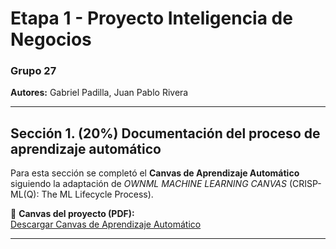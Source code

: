 # Etapa 1 - Proyecto Inteligencia de Negocios  
### Grupo 27  
**Autores:** Gabriel Padilla, Juan Pablo Rivera  

---

## Sección 1. (20%) Documentación del proceso de aprendizaje automático  

Para esta sección se completó el **Canvas de Aprendizaje Automático** siguiendo la adaptación de *OWNML MACHINE LEARNING CANVAS* (CRISP-ML(Q): The ML Lifecycle Process).  

📎 **Canvas del proyecto (PDF):**  
[Descargar Canvas de Aprendizaje Automático](./canvas_model.pdf)

---


